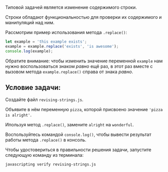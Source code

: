 Типовой задачей является изменение содержимого строки.

Строки обладают функциональностью для проверки их содержимого и манипуляций над ним.

Рассмотрим пример использования метода `.replace()`:

```js
let example = 'this example exists';
example = example.replace('exists', 'is awesome');
console.log(example);
```

Обратите внимание: чтобы изменить значение переменной `example` нам нужно воспользоваться знаком _равно_ ещё раз, в этот раз вместе с вызовом метода `example.replace()` справа от знака _равно_.

## Условие задачи:

Создайте файл `revising-strings.js`.

Объявите в нём переменную `pizza`, которой присвоено значение `'pizza is alright'`.

Ипользуя метод `.replace()`, замените `alright` на `wonderful`.

Воспользуйтесь командой `console.log()`, чтобы вывести результат работы метода `.replace()` в консоль.

Чтобы удостовериться в правильности решения задачи, запустите следующую команду из терминала:

```bash
javascripting verify revising-strings.js
```
